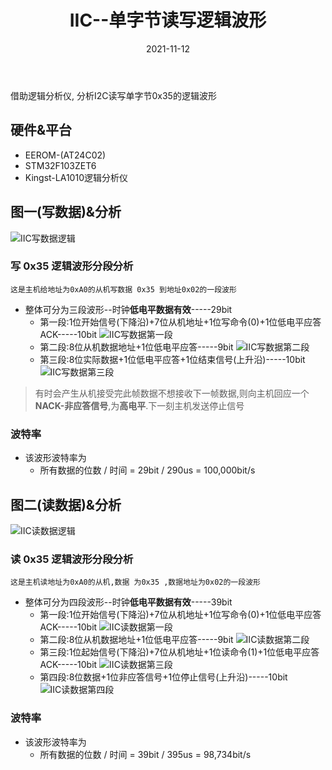 ﻿---
id: iic-1_1
title: IIC--单字节读写逻辑波形
date: 2021-11-12
authors: 鲸语
tags: [协议, arm, i2c, 波形]
---

借助逻辑分析仪, 分析I2C读写单字节0x35的逻辑波形

## 硬件&平台
- EEROM-(AT24C02)
- STM32F103ZET6
- Kingst-LA1010逻辑分析仪
## 图一(写数据)&分析
![IIC写数据逻辑](https://img-blog.csdnimg.cn/aef3aa95d8f845f8957ddfa271fdbaca.PNG?x-oss-process=image/watermark,type_ZHJvaWRzYW5zZmFsbGJhY2s,shadow_50,text_Q1NETiBA5pyq6Ze7wrflubvop4k=,size_20,color_FFFFFF,t_70,g_se,x_16#pic_center)
### 写 0x35 逻辑波形分段分析
	这是主机给地址为0xA0的从机写数据 0x35 到地址0x02的一段波形
  - 整体可分为三段波形--时钟**低电平数据有效**-----29bit
    - 第一段:1位开始信号(下降沿)+7位从机地址+1位写命令(0)+1位低电平应答ACK-----10bit
![IIC写数据第一段](https://img-blog.csdnimg.cn/a38399c8a2b74907a955d4b883874e97.png?x-oss-process=image/watermark,type_ZHJvaWRzYW5zZmFsbGJhY2s,shadow_50,text_Q1NETiBA5pyq6Ze7wrflubvop4k=,size_20,color_FFFFFF,t_70,g_se,x_16#pic_center)
    - 第二段:8位从机数据地址+1位低电平应答-----9bit
![IIC写数据第二段](https://img-blog.csdnimg.cn/f49c98f6697e4909a79e99103fcf198e.png?x-oss-process=image/watermark,type_ZHJvaWRzYW5zZmFsbGJhY2s,shadow_50,text_Q1NETiBA5pyq6Ze7wrflubvop4k=,size_20,color_FFFFFF,t_70,g_se,x_16#pic_center)
    - 第三段:8位实际数据+1位低电平应答+1位结束信号(上升沿)-----10bit
![IIC写数据第三段](https://img-blog.csdnimg.cn/ef5c4b64434c4326ae7066167713098e.png?x-oss-process=image/watermark,type_ZHJvaWRzYW5zZmFsbGJhY2s,shadow_50,text_Q1NETiBA5pyq6Ze7wrflubvop4k=,size_19,color_FFFFFF,t_70,g_se,x_16#pic_center)
> 有时会产生从机接受完此帧数据不想接收下一帧数据,则向主机回应一个**NACK-非应答信号**,为**高电平**.下一刻主机发送停止信号

### 波特率
  - 该波形波特率为
    - 所有数据的位数 / 时间 = 29bit / 290us = 100,000bit/s

## 图二(读数据)&分析

![IIC读数据逻辑](https://img-blog.csdnimg.cn/1bfd7bfd9b7845e1a6eff9c55002fad4.PNG?x-oss-process=image/watermark,type_ZHJvaWRzYW5zZmFsbGJhY2s,shadow_50,text_Q1NETiBA5pyq6Ze7wrflubvop4k=,size_20,color_FFFFFF,t_70,g_se,x_16#pic_center)

### 读 0x35 逻辑波形分段分析

	这是主机读地址为0xA0的从机,数据 为0x35 ,数据地址为0x02的一段波形
  - 整体可分为四段波形--时钟**低电平数据有效**-----39bit
    - 第一段:1位开始信号(下降沿)+7位从机地址+1位写命令(0)+1位低电平应答ACK-----10bit
![IIC读数据第一段](https://img-blog.csdnimg.cn/3a841b179a0d400699b8e9f407341382.png?x-oss-process=image/watermark,type_ZHJvaWRzYW5zZmFsbGJhY2s,shadow_50,text_Q1NETiBA5pyq6Ze7wrflubvop4k=,size_11,color_FFFFFF,t_70,g_se,x_16#pic_center)
    - 第二段:8位从机数据地址+1位低电平应答-----9bit
![IIC读数据第二段](https://img-blog.csdnimg.cn/3d4547b854544faa8edcd3c3385addd4.png?x-oss-process=image/watermark,type_ZHJvaWRzYW5zZmFsbGJhY2s,shadow_50,text_Q1NETiBA5pyq6Ze7wrflubvop4k=,size_11,color_FFFFFF,t_70,g_se,x_16#pic_center)
    - 第三段:1位起始信号(下降沿)+7位从机地址+1位读命令(1)+1位低电平应答ACK-----10bit
![IIC读数据第三段](https://img-blog.csdnimg.cn/07ed80f431f74d089733917ef1a1e28b.png?x-oss-process=image/watermark,type_ZHJvaWRzYW5zZmFsbGJhY2s,shadow_50,text_Q1NETiBA5pyq6Ze7wrflubvop4k=,size_12,color_FFFFFF,t_70,g_se,x_16#pic_center)
    - 第四段:8位数据+1位非应答信号+1位停止信号(上升沿)-----10bit
![IIC读数据第四段](https://img-blog.csdnimg.cn/6d43738f53cf460ebf2483f4fbe7cbfb.png?x-oss-process=image/watermark,type_ZHJvaWRzYW5zZmFsbGJhY2s,shadow_50,text_Q1NETiBA5pyq6Ze7wrflubvop4k=,size_11,color_FFFFFF,t_70,g_se,x_16#pic_center)
### 波特率
  - 该波形波特率为
    - 所有数据的位数 / 时间 = 39bit / 395us = 98,734bit/s

